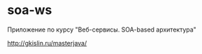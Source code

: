 soa-ws
======

Приложение по курсу "Веб-сервисы. SOA-based архитектура"

http://gkislin.ru/masterjava/
